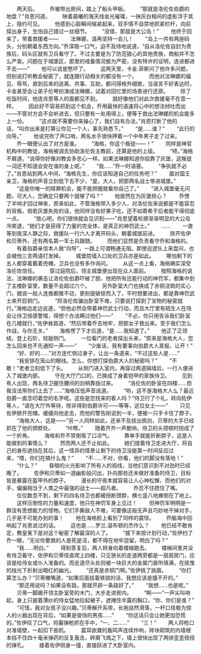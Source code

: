 　　两天后。
　　乔被带出房间，踏上了船头甲板。
　　“那就是洛伦佐伯爵的地盘？”肖恩问道。
　　映着晨曦的海天线金光璀璨，一抹灰白相间的虚影浮于其上，隐约可见。
　　他感到心脏瞬间缩紧起来，双手情不自禁地抓紧栏杆，向前探出身子，生怕自己错过一丝细节。
　　“没错，那就是大公岛！”
　　他终于回来了，带着救援者——
　　法琳娜，请再坚持一会儿！
　　“岛上一共有两座码头，分别朝着东西方向。”乔深吸一口气，迫不及待地说道，“自从洛伦佐自封为贵族后，码头区就有卫兵看守了。不过主要是为了防范狼心的其他贵族，商船并不怎么严查。问题在于城堡区，那里的戒备情况极为严密，没有特许的证明，连进都进不去——”
　　他可以说是憋坏了。
　　这两天里，卡金.菲斯问了他许多问题，但别说打听教会秘密了，就连跟行动相关的都没有一个。
　　而他对法琳娜的偏见、辱骂，直到后来的逃离、共事、互助，都问得格外细致，当语言不好表达时，卡金甚至会让弟子伦琴扮演成法琳娜，试着对回忆里的场景进行还原。
　　除了吃饭时间，他连肖恩等人的面都见不到。
　　就好像他们对此次救援毫不在意一样。
　　因此好不容易抓到这个机会，乔用最快的语速将心中的想法倾吐而出——不管对方会不会听进去，但只要有一处用得上，便等于救出法琳娜的机会能多上一份。
　　“这点就不需要你来操心了，我们自有办法，”肖恩打断了他的话，“叫你出来是打算让你见一个人，事先熟悉下。”
　　“是……谁？”
　　“此行的向导。”
　　他说完吹了声口哨，两名水手很快押着一个中年男子走了过来。
　　乔一眼便认出了对方是谁。
　　“海格，你这个叛徒——！”
　　同样是神官机构中的教徒，海格被调去协助洛伦佐主教前，还算是他的上级。
　　“啧，”海格不屑道，“说得你好像对教会多忠心一样。如果法琳娜知道你投靠了灰堡，这叛徒一词还不知道会安在谁的身上呢。”
　　“我……”乔一时语塞。
　　“争执就不必了。”肖恩站到两人中间，“海格先生，你应该知道自己的任务吧？”
　　面对国王亲卫，海格的声音立刻低下去不少，“是，大人，把那两名战士带进城堡。”
　　“这是你唯一的赎罪机会，能不能把握就看你自己了。”
　　“进入城堡毫无问题，可大人，您确定只要两个就够了吗？”
　　他居然在为灰堡担心？
　　乔愣了半响才回过神来，原来如此，不管海格带入多少人，对洛伦佐来说都是不能容忍的背叛，倘若灰堡失败的话，他同样没有好果子吃，还不如寄希于后者能干得彻底一点。
　　“放心吧，你们很快就会见识到——”肖恩望着轮廓渐渐明显的大公岛冷笑道，“她们才是获得了力量的完全体，是真正的神罚武士。”
　　……
　　一直等到夜深人静之际，救援队一行六人才离开码头，朝着城堡前进。
　　除开佐伊和贝蒂外，还有两名第一军士兵跟随。
　　而他们显然是负责看守乔和海格的。
　　有着伯爵亲信本人做“向导”，一路上可谓畅通无阻。即使巡逻队上来盘问，也会被他三言两语打发掉。
　　城堡院墙入口处的卫兵亦是如此。
　　哪怕剩下的五人都穿着戴着兜帽，卫兵也没有多作询问。
　　从这一点上看，海格确实深受洛伦佐信任。
　　穿过庭院后，领主城堡便出现在众人面前。
　　按照海格的说法，法琳娜的袭击让洛伦佐伯爵吓破了胆，他把所有还能行动的神罚军，都集中到了主楼卧室里，数量不会超过六个。
　　另外卧室大门也换成了赤铜浇筑的实心门，据说一般人连推都推不动，更别提破锁而入了。平时想要进出，都是靠神罚武士来开启铜门。
　　“将洛伦佐骗出卧室不难，只要说打探到了宝物的秘密就行。”海格边走边说道，“但他必然会带着神罚武士行动，而且大厅里有陌生人在场会让侍卫倍感警惕，得想个办法瞒过他们——”
　　“不必，你只用告诉我们卧室在几楼就行，”佐伊耸肩道，“然后带着乔去地牢，把那女子救出来。至于我们怎么作战，与你无关。”
　　海格愣了下才应道，“是……我知道了。”
　　他正了正领结，登上石阶，轻敲侧门。
　　一位看门的老者探出头来，“原来是海格大人，您怎么回来也不先通知一声——”
　　“少废话，我有要事向伯爵大人禀报，让开！”
　　“好、好的……”对方连忙侧过身子，让出一条道来，“不过这些人是……”
　　“我安排在笼山的眼线。怎么，你想打探伯爵大人的秘密吗？”
　　“不敢！”老者立刻低下了头。
　　从侧门进入室内，再穿过两道隔墙后，一行人便进入了城堡内部。
　　守在大厅门口的，已换成了身着铠甲的家族侍卫。
　　见到有人出现，两名侍卫握住腰间的剑柄靠拢过来。
　　“洛伦佐的卧室在四楼……但我没法带你们上去了……”海格压低声音说道。
　　“哟，这不是海格大人么？最近伯爵一直念叨着您的名字呢。这些是您找来的客人吗？”侍卫行了个礼，转向佐伊等人，“请在大厅外等待，除非得到伯爵许可——等等，这位女士——”
　　只见佐伊掀开兜帽，缓缓向他走去，而他的警告刚说到一半，便被一只手卡住了脖子。
　　“海格大人，这是——”另一人同样如此，还来不及拔出佩剑，贝蒂的大手已经抓在了他的颈脖处。
　　“咔嚓。”
　　随着齐齐一声脆响，侍卫的头颈顿时扭成了一个折角。
　　海格和乔不禁倒吸了口凉气。
　　靠单手就能折断脖子，这是人能做到的事情么？
　　然而两人还不止如此。
　　她们提着侍卫走进大厅，将自己的身形遮挡在其后，这一怪异的情景让剩下的侍卫没能第一时间反应过来，“喂，你们在搞什么鬼？”
　　“不……不对，你看，他们的脚没有落地！”
　　“什么？”
　　昏暗的火光影响了所有人的视线，当他们意识到不对劲时已经晚了。
　　佐伊和贝蒂如一道幽影般闪出，扑向那些还未做好准备的侍卫，目标皆是暴露在盔甲外的脖子。
　　漫长的守夜本就容易让人心神松懈，而他们的对手，偏偏相当于人类之中最强的战士——超凡者。
　　乔忍不住捂住了嘴。
　　仅仅数息不到，剩下的四名侍卫也都被扭断颈脖，横七竖八地瘫倒在了地上。
　　这样压倒性的力量和速度，他只在神罚军身上见过！
　　但神罚军明明是一群没有思想能力的怪物，它们手撕敌人不难，可要像这般无声且巧妙地干掉对手，几乎是不可能办到的事！
　　他在海格脸上看到了同样的震惊。
　　乔脑海中回响起了肖恩说过的话。
　　这也是……罗兰.温布顿的杰作么？
　　他已经不敢肯定，教皇冕下是对这个秘密了解最深的人了。
　　“接下来按计划行动，”佐伊扫了乔一眼，“无论你要救的人是死是活，都不得在地牢逗留，明白了吗？”
　　“我……明白。”
　　得到答复后，两人转身向着楼梯跑去。
　　楼梯间里并没有侍卫看守，佐伊和贝蒂径直爬上四楼，只见狭长的走道两旁都是一扇扇房门，应该是给侍女或仆人准备的。而走道尽头处则被一块巨大的金属门扉所填满，在摇曳的烛光下折射出暗红的幽光。
　　“还真是赤铜门啊。”佐伊挑了挑眉。
　　“你打算怎么办？”贝蒂撇嘴道，“如果后面挂着铁锁的话，我想应该是撞不开的。”
　　“那还用说吗？如果没有路，那就开辟一条路好了。”
　　“我想……也是呢。”
　　贝蒂一脚踢开领主卧室旁的木门，大步走进房内。
　　“啊——”一声尖叫响起，身上只披着薄纱的侍女猛地拉起被子，遮掩住半露的胸口，“你、你们是谁？”
　　“可惜，我对女孩子没兴趣。”贝蒂解开系带，长袍自然滑落，一杆口径极为惊人的火器出现在背后，“如果是俊俏的男孩……”
　　“你这话只会让她更加恐慌的。”佐伊叹了口气，将霰弹枪抓在手中，“一、二……”
　　“三！”
　　两人将枪口对准墙壁，一起扣下扳机。
　　震耳欲聋的轰鸣声连续炸响，砖块砌筑的内墙根本挡不住四十毫米弹药的反复轰击，碎屑飞溅之下，墙上很快出现了两排歪歪扭扭的弹孔。
　　接着佐伊侧身一撞，直接跃进了大卧室内。